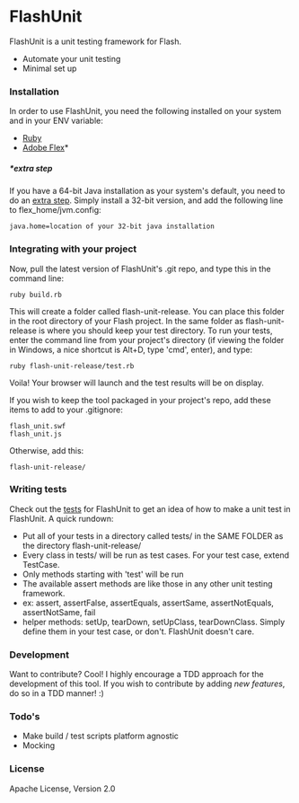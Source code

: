 # FlashUnit

FlashUnit is a unit testing framework for Flash.

  - Automate your unit testing
  - Minimal set up

### Installation

In order to use FlashUnit, you need the following installed on your system and in your ENV variable:

- [Ruby](https://www.ruby-lang.org/en/downloads/)
- [Adobe Flex](http://www.adobe.com/devnet/flex/flex-sdk-download.html)*
 
##### *extra step

If you have a 64-bit Java installation as your system's default, you need to do an [extra step](http://tipila.com/tips/79/cannot-find-jvm-error-in-mxmlc-windows-64bit). Simply install a 32-bit version, and add the following line to flex_home/jvm.config:
```
java.home=location of your 32-bit java installation
```
### Integrating with your project

Now, pull the latest version of FlashUnit's .git repo, and type this in the command line:
```
ruby build.rb
```

This will create a folder called flash-unit-release. You can place this folder in the root directory of your Flash project. In the same folder as flash-unit-release is where you should keep your test directory. To run your tests, enter the command line from your project's directory (if viewing the folder in Windows, a nice shortcut is Alt+D, type 'cmd', enter), and type:
```
ruby flash-unit-release/test.rb
```

Voila! Your browser will launch and the test results will be on display.

If you wish to keep the tool packaged in your project's repo, add these items to add to your .gitignore:
```
flash_unit.swf
flash_unit.js
```

Otherwise, add this:
```
flash-unit-release/
```

### Writing tests

Check out the [tests](test/) for FlashUnit to get an idea of how to make a unit test in FlashUnit. A quick rundown:
 * Put all of your tests in a directory called tests/ in the SAME FOLDER as the directory flash-unit-release/
 * Every class in tests/ will be run as test cases. For your test case, extend TestCase.
 * Only methods starting with 'test' will be run
 * The available assert methods are like those in any other unit testing framework.
 * ex: assert, assertFalse, assertEquals, assertSame, assertNotEquals, assertNotSame, fail
 * helper methods: setUp, tearDown, setUpClass, tearDownClass. Simply define them in your test case, or don't. FlashUnit doesn't care.

### Development

Want to contribute? Cool! I highly encourage a TDD approach for the development of this tool. If you wish to contribute by adding *new features*, do so in a TDD manner! :)

### Todo's

 - Make build / test scripts platform agnostic
 - Mocking

### License

Apache License, Version 2.0
